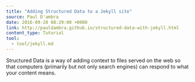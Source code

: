 ```yaml
---
title: "Adding Structured Data to a Jekyll site"
source: Paul D'ambra
date: 2016-09-20 08:29:00 +0000
link: http://pauldambra.github.io/structured-data-with-jekyll.html
content_type: Tutorial
tool:
  - tool/jekyll.md
---
```

Structured Data is a way of adding context to files served on the web so that computers (primarily but not only search engines) can respond to what your content means.





